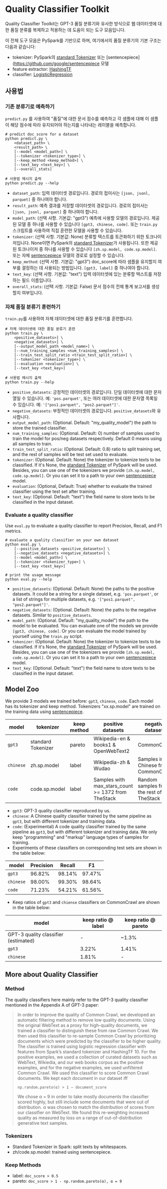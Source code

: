 # Quality Classifier Toolkit

Quality Classifier Toolkit는 GPT-3 품질 분류기와 유사한 방식으로 웹 데이터셋에 대한 품질 분류를 복제하고 적용하는 데 도움이 되는 도구 모음입니다.

이 전체 도구 모음은 PySpark를 기반으로 하며, 여기에서의 품질 분류기의 기본 구조는 다음과 같습니다:
- tokenizer: PySpark의 [standard Tokenizer](https://spark.apache.org/docs/latest/api/python/reference/api/pyspark.ml.feature.Tokenizer.html#tokenizer) 또는 [sentencepiece](https://github.com/google/sentencepiece 모델
- feature extractor: [HashingTF](https://spark.apache.org/docs/latest/api/python/reference/api/pyspark.ml.feature.HashingTF.html#hashingtf)
- classifier: [LogisticRegression](https://spark.apache.org/docs/latest/api/python/reference/api/pyspark.ml.classification.LogisticRegression.html#logisticregression)

## 사용법

### 기존 분류기로 예측하기

`predict.py` 를 사용하여 "품질"에 대한 문서 점수를 예측하고 각 샘플에 대해 이 샘플이 해당 점수에 따라 유지되어야 하는지를 나타내는 레이블을 예측합니다.

```shell
# predict doc_score for a dataset
python predict.py \
    <dataset_path> \
    <result_path> \
    [--model <model_path>] \
    [--tokenizer <tokenizer_type>] \
    [--keep_method <keep_method>] \
    [--text_key <text_key>] \
    [--overall_stats]

# 사용법 메시지 출력
python predict.py --help
```

- `dataset_path`: 입력 데이터셋 경로입니다. 경로의 접미사는 `[json, jsonl, parquet]` 중 하나여야 합니다.
- `result_path`: 예측 결과를 저장할 데이터셋의 경로입니다. 경로의 접미사는 `[json, jsonl, parquet]` 중 하나여야 합니다.
- `model_path`: (선택 사항. 기본값: "gpt3") 예측에 사용할 모델의 경로입니다. 제공된 모델 중 하나를 사용할 수 있습니다 `[gpt3, chinese, code]`. 또는 `train.py` 스크립트를 사용하여 직접 훈련한 모델을 사용할 수 있습니다.
- `tokenizer`: (선택 사항. 기본값: None) 분류할 텍스트를 토큰화하기 위한 토크나이저입니다. None이면 PySpark의 [standard Tokenizer](https://spark.apache.org/docs/latest/api/python/reference/api/pyspark.ml.feature.Tokenizer.html#tokenizer)가 사용됩니다. 또한 제공된 토크나이저 중 하나를 사용할 수 있습니다 `[zh.sp.model, code.sp.model]`. 또는 자체 [sentencepiece](https://github.com/google/sentencepiece) 모델의 경로로 설정할 수 있습니다.
- `keep_method`: (선택 사항. 기본값: "gpt3") doc_score에 따라 샘플을 유지할지 여부를 결정하는 데 사용되는 방법입니다. `[gpt3, label]` 중 하나여야 합니다.
- `text_key`: (선택 사항. 기본값: "text") 입력 데이터셋에 있는 분류할 텍스트를 저장하는 필드 이름입니다.
- `overall_stats`: (선택 사항. 기본값: False) 문서 점수의 전체 통계 보고서를 생성할지 여부입니다.

### 자체 품질 분류기 훈련하기

`train.py`를 사용하여 자체 데이터셋에 대한 품질 분류기를 훈련합니다.

```shell
# 자체 데이터셋에 대한 품질 분류기 훈련
python train.py \
    <positive_datasets>] \
    <negative_datasets>] \
    [--output_model_path <model_name>] \
    [--num_training_samples <num_training_samples>] \
    [--train_test_split_ratio <train_test_split_ratio>] \
    [--tokenizer <tokenizer_type>] \
    [--evaluation <evaluation>] \
    [--text_key <text_key>]

# 사용법 메시지 출력
python train.py --help
```

- `positive_datasets`: 긍정적인 데이터셋의 경로입니다. 단일 데이터셋에 대한 문자열일 수 있습니다. 예: `'pos.parquet'`, 또는 여러 데이터셋에 대한 문자열 목록일 수 있습니다. 예: `'["pos1.parquet", "pos2.parquet"]'`.
- `negative_datasets`: 부정적인 데이터셋의 경로입니다. `positive_datasets`와 유사합니다.
- `output_model_path`: (Optional. Default: "my_quality_model") the path to store the trained classifier.
- `num_training_samples`: (Optional. Default: 0) number of samples used to train the model for pos/neg datasets respectively. Default 0 means using all samples to train.
- `train_test_split_ratio`: (Optional. Default: 0.8) ratio to split training set, and the rest of samples will be test set used to evaluate.
- `tokenizer`: (Optional. Default: None) the tokenizer to tokenize texts to be classified. If it's None, the [standard Tokenizer](https://spark.apache.org/docs/latest/api/python/reference/api/pyspark.ml.feature.Tokenizer.html#tokenizer) of PySpark will be used. Besides, you can use one of the tokenizers we provide `[zh.sp.model, code.sp.model]`. Or you can set it to a path to your own [sentencepiece](https://github.com/google/sentencepiece) model.
- `evaluation`: (Optional, Default: True) whether to evaluate the trained classifier using the test set after training.
- `text_key`: (Optional. Default: "text") the field name to store texts to be classified in the input dataset.

### Evaluate a quality classifier

Use `eval.py` to evaluate a quality classifier to report Precision, Recall, and F1 metrics.

```shell
# evaluate a quality classifier on your own dataset
python eval.py \
    [--positive_datasets <positive_datasets>] \
    [--negative_datasets <negative_datasets>] \
    [--model <model_path>] \
    [--tokenizer <tokenizer_type>] \
    [--text_key <text_key>]

# print the usage message
python eval.py --help
```

- `positive_datasets`: (Optional. Default: None) the paths to the positive datasets. It could be a string for a single dataset, e.g. `'pos.parquet'`, or a list of strings for multiple datasets, e.g. `'["pos1.parquet", "pos2.parquet"]'`.
- `negative_datasets`: (Optional. Default: None) the paths to the negative datasets. Similar to `positive_datasets`.
- `model_path`: (Optional. Default: "my_quality_model") the path to the model to be evaluated. You can evaluate one of the models we provide `[gpt3, chinese, code]`. Or you can evaluate the model trained by yourself using the `train.py` script.
- `tokenizer`: (Optional. Default: None) the tokenizer to tokenize texts to be classified. If it's None, the [standard Tokenizer](https://spark.apache.org/docs/latest/api/python/reference/api/pyspark.ml.feature.Tokenizer.html#tokenizer) of PySpark will be used. Besides, you can use one of the tokenizers we provide `[zh.sp.model, code.sp.model]`. Or you can set it to a path to your own [sentencepiece](https://github.com/google/sentencepiece) model.
- `text_key`: (Optional. Default: "text") the field name to store texts to be classified in the input dataset.

## Model Zoo

We provide 3 models we trained before: `gpt3`, `chinese`, `code`. Each model has its tokenizer and keep method. Tokenizers "xx.sp.model" are trained on the training data using [sentencepiece](https://github.com/google/sentencepiece).

| model     | tokenizer          | keep method      | positive datasets                                  | negative datasets                        |
|-----------|--------------------|------------------|----------------------------------------------------|------------------------------------------|
| `gpt3`    | standard Tokenizer | pareto           | Wikipedia-en & books1 & OpenWebText2               | CommonCrawl                              |
| `chinese` | zh.sp.model        | label            | Wikipedia-zh & Wudao                               | Samples in Chinese from CommonCrawl      |
| `code`    | code.sp.model      | label            | Samples with max_stars_count >= 1372 from TheStack | Random samples from the rest of TheStack |

- `gpt3`: GPT-3 quality classifier reproduced by us.
- `chinese`: A Chinese quality classifier trained by the same pipeline as `gpt3`, but with different tokenizer and training data.
- `code`: (Experimental) A code quality classifier trained by the same pipeline as `gpt3`, but with different tokenizer and training data. We only keep "programming" and "markup" language types of samples for training.
- Experiments of these classifiers on corresponding test sets are shown in the table below:

| model     | Precision  | Recall | F1     |
|-----------|------------|--------|--------|
| `gpt3`    | 96.82%     | 98.14% | 97.47% |
| `chinese` | 98.00%     | 99.30% | 98.64% |
| `code`    | 71.23%     | 54.21% | 61.56% |

- Keep ratios of `gpt3` and `chiense` classifiers on CommonCrawl are shown in the table below:

| model                                | keep ratio @ label  | keep ratio @ pareto |
|--------------------------------------|---------------------|---------------------|
| GPT-3 quality classifier (estimated) | -                   | ~1.3%               |
| `gpt3`                               | 3.22%               | 1.41%               |
| `chinese`                            | 1.81%               | -                   |

## More about Quality Classifier

### Method

The quality classifiers here mainly refer to the GPT-3 quality classifier mentioned in the Appendix A of GPT-3 paper:

> In order to improve the quality of Common Crawl, we developed an automatic filtering method to remove low quality documents. Using the original WebText as a proxy for high-quality documents, we trained a classifier to distinguish these from raw Common Crawl. We then used this classifier to re-sample Common Crawl by prioritizing documents which were predicted by the classifier to be higher quality. The classifier is trained using logistic regression classifier with features from Spark’s standard tokenizer and HashingTF 10. For the positive examples, we used a collection of curated datasets such as WebText, Wikiedia, and our web books corpus as the positive examples, and for the negative examples, we used unfiltered Common Crawl. We used this classifier to score Common Crawl documents. We kept each document in our dataset iff
>
>     np.random.pareto(α) > 1 − document_score
>
> We chose α = 9 in order to take mostly documents the classifier scored highly, but still include some documents that were out of distribution. α was chosen to match the distribution of scores from our classifier on WebText. We found this re-weighting increased quality as measured by loss on a range of out-of-distribution generative text samples.

### Tokenizers

- Standard Tokenizer in Spark: split texts by whitespaces.
- zh/code.sp.model: trained using sentencepiece.

### Keep Methods
- label: `doc_score > 0.5`
- pareto: `doc_score > 1 - np.random.pareto(α), α = 9`
